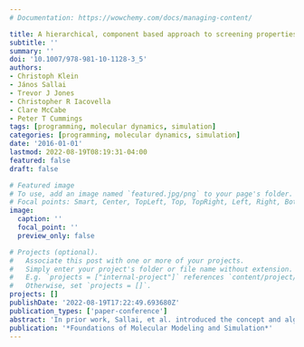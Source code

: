 ```yaml
---
# Documentation: https://wowchemy.com/docs/managing-content/

title: A hierarchical, component based approach to screening properties of soft matter
subtitle: ''
summary: ''
doi: '10.1007/978-981-10-1128-3_5'
authors:
- Christoph Klein
- János Sallai
- Trevor J Jones
- Christopher R Iacovella
- Clare McCabe
- Peter T Cummings
tags: [programming, molecular dynamics, simulation]
categories: [programming, molecular dynamics, simulation]
date: '2016-01-01'
lastmod: 2022-08-19T08:19:31-04:00
featured: false
draft: false

# Featured image
# To use, add an image named `featured.jpg/png` to your page's folder.
# Focal points: Smart, Center, TopLeft, Top, TopRight, Left, Right, BottomLeft, Bottom, BottomRight.
image:
  caption: ''
  focal_point: ''
  preview_only: false

# Projects (optional).
#   Associate this post with one or more of your projects.
#   Simply enter your project's folder or file name without extension.
#   E.g. `projects = ["internal-project"]` references `content/project/deep-learning/index.md`.
#   Otherwise, set `projects = []`.
projects: []
publishDate: '2022-08-19T17:22:49.693680Z'
publication_types: ['paper-conference']
abstract: 'In prior work, Sallai, et al. introduced the concept and algorithms of building molecular topologies through the use of a hierarchical data structure and the use of an affine coordinate transformation to connect molecular components. In this work, we expand upon the original concept and present a refined version of this software, termed mBuild , which is a general tool for constructing arbitrarily complex input configurations for molecular simulation in a programmatic fashion. Basic molecular components are connected using an equivalence operator which reduces and often removes the need for users to explicitly rotate and translate components as they assemble systems. Additionally, the programmatic nature of this approach and integration with the scientific Python ecosystem seamlessly exposes high-level variables that users can tune to alter the chemical composition of their systems, such as mixtures of polymers of different chain lengths and surface patterning. Leveraging these features, we demonstrate how mBuild serves as a stepping stone towards screening and performing optimizations in chemical parameter space of complex materials by performing automated screening studies of monolayer systems as a function of graft type, degree of polymerization, and surface density.'
publication: '*Foundations of Molecular Modeling and Simulation*'
---
```

